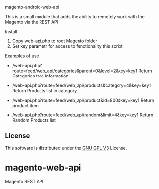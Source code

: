 
magento-android-web-api

This is a small module that adds the ability to remotely work with the Magento via the REST API


Install<br>

1. Copy web-api.php to root Magento folder<br>
2. Set key parametr for access to functionality this script<br>

Examples of use
* /web-api.php?route=feed/web_api/categories&parent=0&level=2&key=key1
  Return Categories tree information

* /web-api.php?route=feed/web_api/products&category=4&key=key1
  Return Products list in category

* /web-api.php?route=feed/web_api/product&id=800&key=key1
  Return product item

* /web-api.php?route=feed/web_api/random&limit=4&key=key1
  Return Random Products list



License
-------

This software is distributed under the [GNU GPL V3](http://www.gnu.org/licenses/gpl.html) License.

# magento-web-api
Magento REST API


